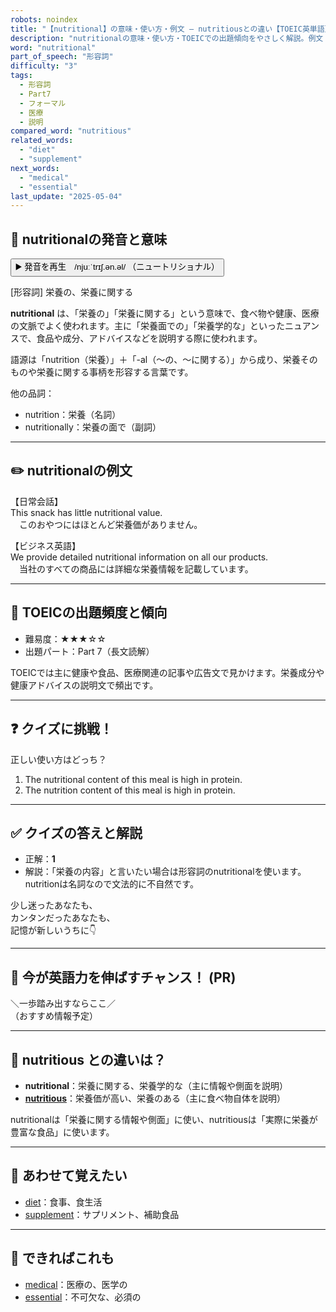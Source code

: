 ```yaml
---
robots: noindex
title: "【nutritional】の意味・使い方・例文 ― nutritiousとの違い【TOEIC英単語】"
description: "nutritionalの意味・使い方・TOEICでの出題傾向をやさしく解説。例文・クイズ付きでnutritiousとの違いもわかりやすく学べます。"
word: "nutritional"
part_of_speech: "形容詞"
difficulty: "3"
tags:
  - 形容詞
  - Part7
  - フォーマル
  - 医療
  - 説明
compared_word: "nutritious"
related_words:
  - "diet"
  - "supplement"
next_words:
  - "medical"
  - "essential"
last_update: "2025-05-04"
---
```


## 🔰 nutritionalの発音と意味

<button class="play-audio" onclick="playTTS('nutritional')">
  <span class="play-audio-main">
    ▶️ 発音を再生　/njuːˈtrɪʃ.ən.əl/
  </span>
  <span class="play-audio-sub">
    （ニュートリショナル）
  </span>
</button>

[形容詞] 栄養の、栄養に関する

**nutritional** は、「栄養の」「栄養に関する」という意味で、食べ物や健康、医療の文脈でよく使われます。主に「栄養面での」「栄養学的な」といったニュアンスで、食品や成分、アドバイスなどを説明する際に使われます。

語源は「nutrition（栄養）」＋「-al（～の、～に関する）」から成り、栄養そのものや栄養に関する事柄を形容する言葉です。

他の品詞：  
- nutrition：栄養（名詞）
- nutritionally：栄養の面で（副詞）

---

## ✏️ nutritionalの例文

【日常会話】  
This snack has little nutritional value.  
　このおやつにはほとんど栄養価がありません。

【ビジネス英語】  
We provide detailed nutritional information on all our products.  
　当社のすべての商品には詳細な栄養情報を記載しています。

---

## 🎯 TOEICの出題頻度と傾向

- 難易度：★★★☆☆
- 出題パート：Part 7（長文読解）

TOEICでは主に健康や食品、医療関連の記事や広告文で見かけます。栄養成分や健康アドバイスの説明文で頻出です。

---

## ❓ クイズに挑戦！

正しい使い方はどっち？

1. The nutritional content of this meal is high in protein.  
2. The nutrition content of this meal is high in protein.

---

## ✅ クイズの答えと解説

- 正解：**1**
- 解説：「栄養の内容」と言いたい場合は形容詞のnutritionalを使います。nutritionは名詞なので文法的に不自然です。

少し迷ったあなたも、  
カンタンだったあなたも、  
記憶が新しいうちに👇️

---

## 🚀 今が英語力を伸ばすチャンス！ (PR)

<div class="info-center">
＼一歩踏み出すならここ／<br>  
（おすすめ情報予定）
</div>

---

## 🤔  nutritious との違いは？

- **nutritional**：栄養に関する、栄養学的な（主に情報や側面を説明）
- **[nutritious](/nutritious)**：栄養価が高い、栄養のある（主に食べ物自体を説明）

nutritionalは「栄養に関する情報や側面」に使い、nutritiousは「実際に栄養が豊富な食品」に使います。

---

## 🧩 あわせて覚えたい

- [diet](/diet)：食事、食生活
- [supplement](/supplement)：サプリメント、補助食品

---

## 📖 できればこれも

- [medical](/medical)：医療の、医学の
- [essential](/essential)：不可欠な、必須の

<!-- cvid: aid45_bid20 -->
